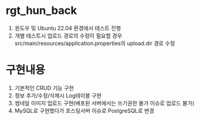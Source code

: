 # rgt_hun_back

1) 윈도우 및 Ubuntu 22.04 환경에서 테스트 진행
2) 개별 테스트시 업로드 경로의 수정이 필요할 경우 src/main/resources/application.properties의 upload.dir 경로 수정

# 구현내용
1) 기본적인 CRUD 기능 구현
2) 정보 추가/수정/삭제시 Log테이블 구현
3) 썸네일 이미지 업로드 구현(배포된 서버에서는 쓰기권한 불가 이슈로 업로드 불가)
4) MySQL로 구현했다가 호스팅서버 이슈로 PostgreSQL로 변경
